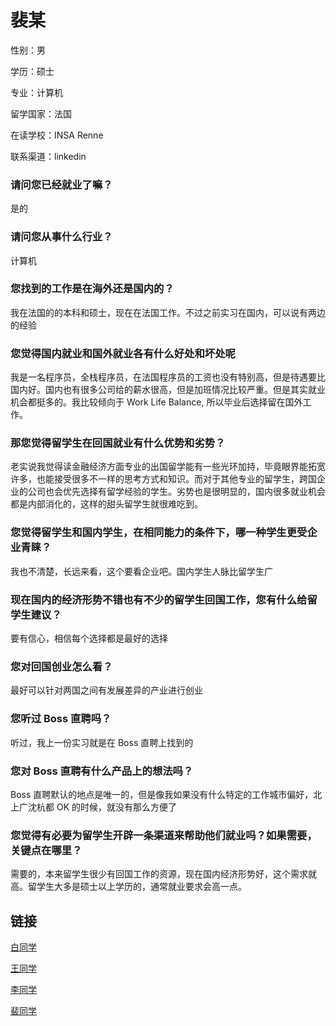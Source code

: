 # 裴某

性别：男

学历：硕士

专业：计算机

留学国家：法国

在读学校：INSA Renne

联系渠道：linkedin

### 请问您已经就业了嘛？
是的

### 请问您从事什么行业？
计算机

### 您找到的工作是在海外还是国内的？
我在法国的的本科和硕士，现在在法国工作。不过之前实习在国内，可以说有两边的经验

### 您觉得国内就业和国外就业各有什么好处和坏处呢
我是一名程序员，全栈程序员，在法国程序员的工资也没有特别高，但是待遇要比国内好。国内也有很多公司给的薪水很高，但是加班情况比较严重。但是其实就业机会都挺多的。我比较倾向于 Work Life Balance, 所以毕业后选择留在国外工作。

### 那您觉得留学生在回国就业有什么优势和劣势？
老实说我觉得读金融经济方面专业的出国留学能有一些光环加持，毕竟眼界能拓宽许多，也能接受很多不一样的思考方式和知识。而对于其他专业的留学生，跨国企业的公司也会优先选择有留学经验的学生。劣势也是很明显的，国内很多就业机会都是内部消化的，这样的甜头留学生就很难吃到。

### 您觉得留学生和国内学生，在相同能力的条件下，哪一种学生更受企业青睐？
我也不清楚，长远来看，这个要看企业吧。国内学生人脉比留学生广

### 现在国内的经济形势不错也有不少的留学生回国工作，您有什么给留学生建议？
要有信心，相信每个选择都是最好的选择

### 您对回国创业怎么看？
最好可以针对两国之间有发展差异的产业进行创业

### 您听过 Boss 直聘吗？
听过，我上一份实习就是在 Boss 直聘上找到的

### 您对 Boss 直聘有什么产品上的想法吗？
Boss 直聘默认的地点是唯一的，但是像我如果没有什么特定的工作城市偏好，北上广沈杭都 OK 的时候，就没有那么方便了

### 您觉得有必要为留学生开辟一条渠道来帮助他们就业吗？如果需要，关键点在哪里？
需要的，本来留学生很少有回国工作的资源，现在国内经济形势好，这个需求就高。留学生大多是硕士以上学历的，通常就业要求会高一点。


## 链接

[白同学](./bai.md)

[王同学](./wang.md)

[李同学](./li.md)

[裴同学](./pei.md)